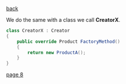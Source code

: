 [back](./page06.md)

We do the same with a class we call **CreatorX**.

```csharp
class CreatorX : Creator
{
    public override Product FactoryMethod()
    {
        return new ProductA();
    }
}

```

[page 8](./page08.md)




